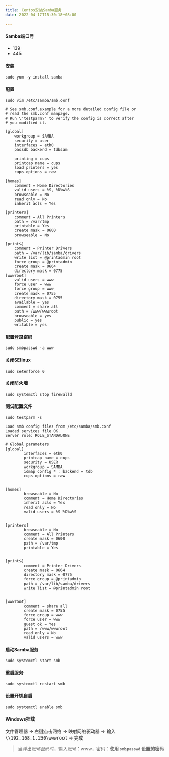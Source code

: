 ```yaml
---
title: Centos安装Samba服务
date: 2022-04-17T15:30:18+08:00

---
```


#### Samba端口号

- 139
- 445

#### 安装


```
sudo yum -y install samba
```


#### 配置


```
sudo vim /etc/samba/smb.conf
```


```
# See smb.conf.example for a more detailed config file or
# read the smb.conf manpage.
# Run \'testparm\' to verify the config is correct after
# you modified it.

[global]
	workgroup = SAMBA
	security = user
    interfaces = eth0
	passdb backend = tdbsam

	printing = cups
	printcap name = cups
	load printers = yes
	cups options = raw

[homes]
	comment = Home Directories
	valid users = %S, %D%w%S
	browseable = No
	read only = No
	inherit acls = Yes

[printers]
	comment = All Printers
	path = /var/tmp
	printable = Yes
	create mask = 0600
	browseable = No

[print$]
	comment = Printer Drivers
	path = /var/lib/samba/drivers
	write list = @printadmin root
	force group = @printadmin
	create mask = 0664
	directory mask = 0775
[wwwroot]
	valid users = www
    force user = www
    force group = www
    create mask = 0755
    directory mask = 0755
    available = yes
    comment = share all
    path = /www/wwwroot
    browseable = yes
    public = yes
    writable = yes
```


#### 配置登录密码

```
sudo smbpasswd -a www
```



#### 关闭SElinux


```
sudo setenforce 0
```


#### 关闭防火墙

```
sudo systemctl stop firewalld
```


#### 测试配置文件

```
sudo testparm -s
```



```
Load smb config files from /etc/samba/smb.conf
Loaded services file OK.
Server role: ROLE_STANDALONE

# Global parameters
[global]
        interfaces = eth0
        printcap name = cups
        security = USER
        workgroup = SAMBA
        idmap config * : backend = tdb
        cups options = raw


[homes]
        browseable = No
        comment = Home Directories
        inherit acls = Yes
        read only = No
        valid users = %S %D%w%S


[printers]
        browseable = No
        comment = All Printers
        create mask = 0600
        path = /var/tmp
        printable = Yes


[print$]
        comment = Printer Drivers
        create mask = 0664
        directory mask = 0775
        force group = @printadmin
        path = /var/lib/samba/drivers
        write list = @printadmin root


[wwwroot]
        comment = share all
        create mask = 0755
        force group = www
        force user = www
        guest ok = Yes
        path = /www/wwwroot
        read only = No
        valid users = www
```



#### 启动Samba服务

```
sudo systemctl start smb
```


#### 重启服务

```
sudo systemctl restart smb
```


#### 设置开机自启


```
sudo systemctl enable smb
```


#### Windows挂载

<kbd>文件管理器</kbd> -> 右键点击<kbd>网络</kbd> -> <kbd>映射网络驱动器</kbd> -> 输入<kbd>\\\\192.168.1.150\\wwwroot</kbd> -> 完成

> 当弹出账号密码时，输入账号：www，密码：**使用 `smbpasswd` 设置的密码**
